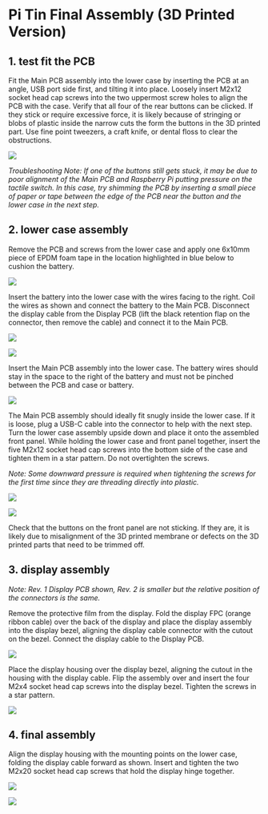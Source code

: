 # Pi Tin Final Assembly (3D Printed Version)

## 1. test fit the PCB

Fit the Main PCB assembly into the lower case by inserting the PCB at an angle, USB port side first, and tilting it into place. Loosely insert M2x12 socket head cap screws into the two uppermost screw holes to align the PCB with the case. Verify that all four of the rear buttons can be clicked. If they stick or require excessive force, it is likely because of stringing or blobs of plastic inside the narrow cuts the form the buttons in the 3D printed part. Use fine point tweezers, a craft knife, or dental floss to clear the obstructions.

![](images/pcb_test_fit.jpg)

*Troubleshooting Note: If one of the buttons still gets stuck, it may be due to poor alignment of the Main PCB and Raspberry Pi putting pressure on the tactile switch. In this case, try shimming the PCB by inserting a small piece of paper or tape between the edge of the PCB near the button and the lower case in the next step.*

## 2. lower case assembly

Remove the PCB and screws from the lower case and apply one 6x10mm piece of EPDM foam tape in the location highlighted in blue below to cushion the battery.

![](images/3dp_case_foam_tape.png)

Insert the battery into the lower case with the wires facing to the right. Coil the wires as shown and connect the battery to the Main PCB. Disconnect the display cable from the Display PCB (lift the black retention flap on the connector, then remove the cable) and connect it to the Main PCB.

![](images/lower_case_battery_1.jpg)

![](images/lower_case_battery_2.jpg)

Insert the Main PCB assembly into the lower case. The battery wires should stay in the space to the right of the battery and must not be pinched between the PCB and case or battery.

![](images/lower_case_pcb.jpg)

The Main PCB assembly should ideally fit snugly inside the lower case. If it is loose, plug a USB-C cable into the connector to help with the next step. Turn the lower case assembly upside down and place it onto the assembled front panel. While holding the lower case and front panel together, insert the five M2x12 socket head cap screws into the bottom side of the case and tighten them in a star pattern. Do not overtighten the screws.

*Note: Some downward pressure is required when tightening the screws for the first time since they are threading directly into plastic.*

![](images/lower_case_screws.jpg)

![](images/lower_case_asm.jpg)

Check that the buttons on the front panel are not sticking. If they are, it is likely due to misalignment of the 3D printed membrane or defects on the 3D printed parts that need to be trimmed off.

## 3. display assembly

*Note: Rev. 1 Display PCB shown, Rev. 2 is smaller but the relative position of the connectors is the same.*

Remove the protective film from the display. Fold the display FPC (orange ribbon cable) over the back of the display and place the display assembly into the display bezel, aligning the display cable connector with the cutout on the bezel. Connect the display cable to the Display PCB.

![](images/display_bezel.jpg)

Place the display housing over the display bezel, aligning the cutout in the housing with the display cable. Flip the assembly over and insert the four M2x4 socket head cap screws into the display bezel. Tighten the screws in a star pattern.

![](images/display_housing_asm.jpg)

## 4. final assembly

Align the display housing with the mounting points on the lower case, folding the display cable forward as shown. Insert and tighten the two M2x20 socket head cap screws that hold the display hinge together.

![](images/display_housing_screws.jpg)

![](images/3dp_case_finished.jpg)
